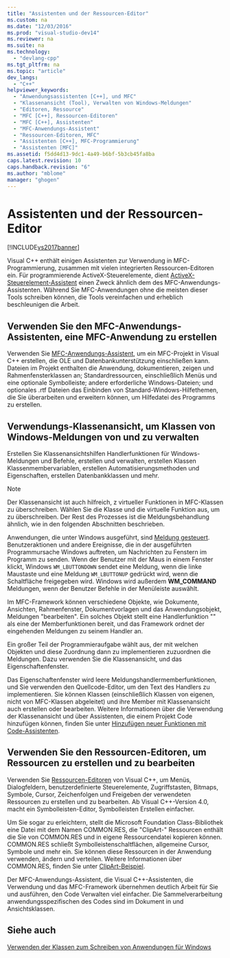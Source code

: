 ```yaml
---
title: "Assistenten und der Ressourcen-Editor"
ms.custom: na
ms.date: "12/03/2016"
ms.prod: "visual-studio-dev14"
ms.reviewer: na
ms.suite: na
ms.technology: 
  - "devlang-cpp"
ms.tgt_pltfrm: na
ms.topic: "article"
dev_langs: 
  - "C++"
helpviewer_keywords: 
  - "Anwendungsassistenten [C++], und MFC"
  - "Klassenansicht (Tool), Verwalten von Windows-Meldungen"
  - "Editoren, Ressource"
  - "MFC [C++], Ressourcen-Editoren"
  - "MFC [C++], Assistenten"
  - "MFC-Anwendungs-Assistent"
  - "Ressourcen-Editoren, MFC"
  - "Assistenten [C++], MFC-Programmierung"
  - "Assistenten [MFC]"
ms.assetid: f5dd4d13-9dc1-4a49-b6bf-5b3cb45fa8ba
caps.latest.revision: 10
caps.handback.revision: "6"
ms.author: "mblome"
manager: "ghogen"
---
```

# Assistenten und der Ressourcen-Editor
[!INCLUDE[vs2017banner](../assembler/inline/includes/vs2017banner.md)]

Visual C\+\+ enthält einigen Assistenten zur Verwendung in MFC\-Programmierung, zusammen mit vielen integrierten Ressourcen\-Editoren ein.  Für programmierende ActiveX\-Steuerelemente, dient [ActiveX\-Steuerelement\-Assistent](../mfc/reference/mfc-activex-control-wizard.md) einen Zweck ähnlich dem des MFC\-Anwendungs\-Assistenten.  Während Sie MFC\-Anwendungen ohne die meisten dieser Tools schreiben können, die Tools vereinfachen und erheblich beschleunigen die Arbeit.  
  
##  <a name="_core_use_appwizard_to_create_an_mfc_application"></a> Verwenden Sie den MFC\-Anwendungs\-Assistenten, eine MFC\-Anwendung zu erstellen  
 Verwenden Sie [MFC\-Anwendungs\-Assistent](../mfc/reference/mfc-application-wizard.md), um ein MFC\-Projekt in Visual C\+\+ erstellen, die OLE und Datenbankunterstützung einschließen kann.  Dateien im Projekt enthalten die Anwendung, dokumentieren, zeigen und Rahmenfensterklassen an; Standardressourcen, einschließlich Menüs und eine optionale Symbolleiste; andere erforderliche Windows\-Dateien; und optionales .rtf Dateien das Einbinden von Standard\-Windows\-Hilfethemen, die Sie überarbeiten und erweitern können, um Hilfedatei des Programms zu erstellen.  
  
##  <a name="_core_use_classwizard_to_manage_classes_and_windows_messages"></a> Verwendungs\-Klassenansicht, um Klassen von Windows\-Meldungen von und zu verwalten  
 Erstellen Sie Klassenansichtshilfen Handlerfunktionen für Windows\-Meldungen und Befehle, erstellen und verwalten, erstellen Klassen Klassenmembervariablen, erstellen Automatisierungsmethoden und Eigenschaften, erstellen Datenbankklassen und mehr.  
  
> [!NOTE]
>  Der Klassenansicht ist auch hilfreich, z virtueller Funktionen in MFC\-Klassen zu überschreiben.  Wählen Sie die Klasse und die virtuelle Funktion aus, um zu überschreiben.  Der Rest des Prozesses ist die Meldungsbehandlung ähnlich, wie in den folgenden Abschnitten beschrieben.  
  
 Anwendungen, die unter Windows ausgeführt, sind [Meldung gesteuert](../mfc/message-handling-and-mapping.md).  Benutzeraktionen und andere Ereignisse, die in der ausgeführten Programmursache Windows auftreten, um Nachrichten zu Fenstern im Programm zu senden.  Wenn der Benutzer mit der Maus in einem Fenster klickt, Windows `WM_LBUTTONDOWN` sendet eine Meldung, wenn die linke Maustaste und eine Meldung `WM_LBUTTONUP` gedrückt wird, wenn die Schaltfläche freigegeben wird.  Windows wird außerdem **WM\_COMMAND** Meldungen, wenn der Benutzer Befehle in der Menüleiste auswählt.  
  
 Im MFC\-Framework können verschiedene Objekte, wie Dokumente, Ansichten, Rahmenfenster, Dokumentvorlagen und das Anwendungsobjekt, Meldungen "bearbeiten".  Ein solches Objekt stellt eine Handlerfunktion "" als eine der Memberfunktionen bereit, und das Framework ordnet der eingehenden Meldungen zu seinem Handler an.  
  
 Ein großer Teil der Programmieraufgabe wählt aus, der mit welchen Objekten und diese Zuordnung dann zu implementieren zuzuordnen die Meldungen.  Dazu verwenden Sie die Klassenansicht, und das Eigenschaftenfenster.  
  
 Das Eigenschaftenfenster wird leere Meldungshandlermemberfunktionen, und Sie verwenden den Quellcode\-Editor, um den Text des Handlers zu implementieren.  Sie können Klassen \(einschließlich Klassen von eigenen, nicht von MFC\-Klassen abgeleitet\) und ihre Member mit Klassenansicht auch erstellen oder bearbeiten.  Weitere Informationen über die Verwendung der Klassenansicht und über Assistenten, die einem Projekt Code hinzufügen können, finden Sie unter [Hinzufügen neuer Funktionen mit Code\-Assistenten](../ide/adding-functionality-with-code-wizards-cpp.md).  
  
##  <a name="_core_use_the_resource_editors_to_create_and_edit_resources"></a> Verwenden Sie den Ressourcen\-Editoren, um Ressourcen zu erstellen und zu bearbeiten  
 Verwenden Sie [Ressourcen\-Editoren](../mfc/resource-editors.md) von Visual C\+\+, um Menüs, Dialogfeldern, benutzerdefinierte Steuerelemente, Zugriffstasten, Bitmaps, Symbole, Cursor, Zeichenfolgen und Freigeben der verwendeten Ressourcen zu erstellen und zu bearbeiten.  Ab Visual C\+\+\-Version 4.0, macht ein Symbolleisten\-Editor, Symbolleisten Erstellen einfacher.  
  
 Um Sie sogar zu erleichtern, stellt die Microsoft Foundation Class\-Bibliothek eine Datei mit dem Namen COMMON.RES, die "ClipArt\-" Ressourcen enthält die Sie von COMMON.RES und in eigene Ressourcendatei kopieren können.  COMMON.RES schließt Symbolleistenschaltflächen, allgemeine Cursor, Symbole und mehr ein.  Sie können diese Ressourcen in der Anwendung verwenden, ändern und verteilen.  Weitere Informationen über COMMON.RES, finden Sie unter [ClipArt\-Beispiel](../top/visual-cpp-samples.md).  
  
 Der MFC\-Anwendungs\-Assistent, die Visual C\+\+\-Assistenten, die Verwendung und das MFC\-Framework übernehmen deutlich Arbeit für Sie und ausführen, den Code Verwalten viel einfacher.  Die Sammelverarbeitung anwendungsspezifischen des Codes sind im Dokument in und Ansichtsklassen.  
  
## Siehe auch  
 [Verwenden der Klassen zum Schreiben von Anwendungen für Windows](../mfc/using-the-classes-to-write-applications-for-windows.md)